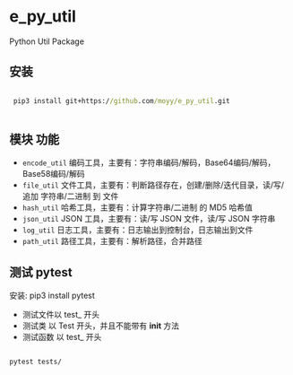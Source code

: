 # e_py_util

Python Util Package

## 安装

``` bat

 pip3 install git+https://github.com/moyy/e_py_util.git
 
```

## 模块 功能

+ `encode_util` 编码工具，主要有：字符串编码/解码，Base64编码/解码，Base58编码/解码
+ `file_util` 文件工具，主要有：判断路径存在，创建/删除/迭代目录，读/写/追加 字符串/二进制 到 文件
+ `hash_util` 哈希工具，主要有：计算字符串/二进制 的 MD5 哈希值
+ `json_util` JSON 工具，主要有：读/写 JSON 文件，读/写 JSON 字符串
+ `log_util` 日志工具，主要有：日志输出到控制台，日志输出到文件
+ `path_util` 路径工具，主要有：解析路径，合并路径

## 测试 pytest

安装: pip3 install pytest

+ 测试文件以 test_ 开头
+ 测试类 以 Test 开头，并且不能带有 __init__ 方法
+ 测试函数 以 test_ 开头

``` bat

pytest tests/

```